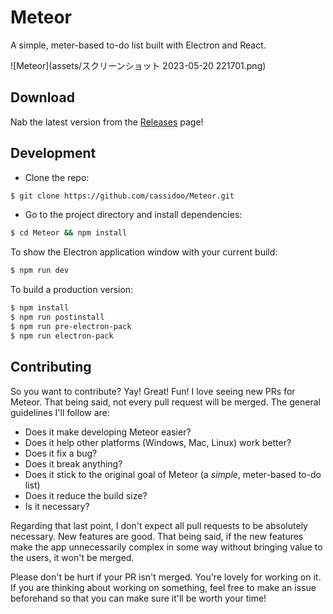 # Meteor

A simple, meter-based to-do list built with Electron and React.

![Meteor](assets/スクリーンショット 2023-05-20 221701.png)

## Download

Nab the latest version from the [Releases](https://github.com/cassidoo/Meteor/releases) page!

## Development

- Clone the repo:

```bash
$ git clone https://github.com/cassidoo/Meteor.git
```

- Go to the project directory and install dependencies:

```bash
$ cd Meteor && npm install
```

To show the Electron application window with your current build:

```bash
$ npm run dev
```

To build a production version:

```bash
$ npm install
$ npm run postinstall
$ npm run pre-electron-pack
$ npm run electron-pack
```

## Contributing

So you want to contribute? Yay! Great! Fun!
I love seeing new PRs for Meteor. That being said, not every pull request will be merged. The general guidelines I'll follow are:

- Does it make developing Meteor easier?
- Does it help other platforms (Windows, Mac, Linux) work better?
- Does it fix a bug?
- Does it break anything?
- Does it stick to the original goal of Meteor (a _simple_, meter-based to-do list)
- Does it reduce the build size?
- Is it necessary?

Regarding that last point, I don't expect all pull requests to be absolutely necessary. New features are good. That being said, if the new features make the app unnecessarily complex in some way without bringing value to the users, it won't be merged.

Please don't be hurt if your PR isn't merged. You're lovely for working on it. If you are thinking about working on something, feel free to make an issue beforehand so that you can make sure it'll be worth your time!
